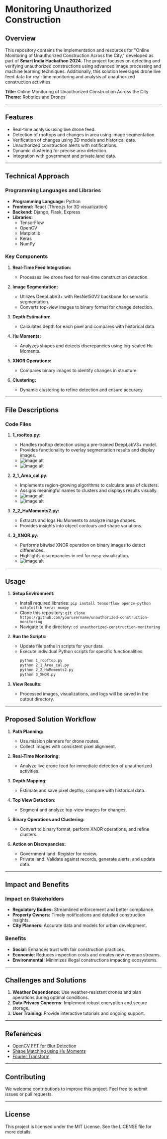# Monitoring Unauthorized Construction

## Overview
This repository contains the implementation and resources for "Online Monitoring of Unauthorized Construction Across the City," developed as part of **Smart India Hackathon 2024**. The project focuses on detecting and verifying unauthorized constructions using advanced image processing and machine learning techniques. Additionally, this solution leverages drone live feed data for real-time monitoring and analysis of unauthorized construction activities.

**Title:** Online Monitoring of Unauthorized Construction Across the City  
**Theme:** Robotics and Drones  

---

## Features
- Real-time analysis using live drone feed.
- Detection of rooftops and changes in area using image segmentation.
- Verification of changes using 3D models and historical data.
- Unauthorized construction alerts with notifications.
- Dynamic clustering for precise area detection.
- Integration with government and private land data.

---

## Technical Approach
### Programming Languages and Libraries
- **Programming Language:** Python
- **Frontend:** React (Three.js for 3D visualization)
- **Backend:** Django, Flask, Express
- **Libraries:**
  - TensorFlow
  - OpenCV
  - Matplotlib
  - Keras
  - NumPy

### Key Components
1. **Real-Time Feed Integration:**
   - Processes live drone feed for real-time construction detection.

2. **Image Segmentation:**
   - Utilizes DeepLabV3+ with ResNet50V2 backbone for semantic segmentation.
   - Converts top-view images to binary format for change detection.

3. **Depth Estimation:**
   - Calculates depth for each pixel and compares with historical data.

4. **Hu Moments:**
   - Analyzes shapes and detects discrepancies using log-scaled Hu Moments.

5. **XNOR Operations:**
   - Compares binary images to identify changes in structure.

6. **Clustering:**
   - Dynamic clustering to refine detection and ensure accuracy.

---

## File Descriptions
### Code Files
1. **1_rooftop.py:**
   - Handles rooftop detection using a pre-trained DeepLabV3+ model.
   - Provides functionality to overlay segmentation results and display images.
   - ![image alt](https://github.com/Utkarshsah2004/Unauthorized-construction-using-drone-live-feed/blob/main/Drone%20image.png?raw=true)
   - ![image alt](https://github.com/Utkarshsah2004/Unauthorized-construction-using-drone-live-feed/blob/main/Rooftop%20detection.png?raw=true)
2. **2_1_Area_cal.py:**
   - Implements region-growing algorithms to calculate area of clusters.
   - Assigns meaningful names to clusters and displays results visually.
   - ![image alt](https://github.com/Utkarshsah2004/Unauthorized-construction-using-drone-live-feed/blob/main/Image%20before%20unauthorized%20construction.jpg?raw=true)
   - ![image alt](https://github.com/Utkarshsah2004/Unauthorized-construction-using-drone-live-feed/blob/main/Image%20after%20unauthorized%20construction.jpg?raw=true)
3. **2_2_HuMoments2.py:**
   - Extracts and logs Hu Moments to analyze image shapes.
   - Provides insights into object contours and shape variations.

4. **3_XNOR.py:**
   - Performs bitwise XNOR operation on binary images to detect differences.
   - Highlights discrepancies in red for easy visualization.
   - ![image alt](https://github.com/Utkarshsah2004/Unauthorized-construction-using-drone-live-feed/blob/main/Unauthorized%20construction%20detected.jpg?raw=true)
     
---

## Usage
1. **Setup Environment:**
   - Install required libraries: `pip install tensorflow opencv-python matplotlib keras numpy`
   - Clone this repository: `git clone https://github.com/yourusername/unauthorized-construction-monitoring`
   - Navigate to the directory: `cd unauthorized-construction-monitoring`

2. **Run the Scripts:**
   - Update file paths in scripts for your data.
   - Execute individual Python scripts for specific functionalities:
     ```bash
     python 1_rooftop.py
     python 2_1_Area_cal.py
     python 2_2_HuMoments2.py
     python 3_XNOR.py
     ```

3. **View Results:**
   - Processed images, visualizations, and logs will be saved in the output directory.

---

## Proposed Solution Workflow
1. **Path Planning:**
   - Use mission planners for drone routes.
   - Collect images with consistent pixel alignment.

2. **Real-Time Monitoring:**
   - Analyze live drone feed for immediate detection of unauthorized activities.

3. **Depth Mapping:**
   - Estimate and save pixel depths; compare with historical data.

4. **Top View Detection:**
   - Segment and analyze top-view images for changes.

5. **Binary Operations and Clustering:**
   - Convert to binary format, perform XNOR operations, and refine clusters.

6. **Action on Discrepancies:**
   - Government land: Register for review.
   - Private land: Validate against records, generate alerts, and update data.

---

## Impact and Benefits
### Impact on Stakeholders
- **Regulatory Bodies:** Streamlined enforcement and better compliance.
- **Property Owners:** Timely notifications and detailed construction insights.
- **City Planners:** Accurate data and models for urban development.

### Benefits
- **Social:** Enhances trust with fair construction practices.
- **Economic:** Reduces inspection costs and creates new revenue streams.
- **Environmental:** Minimizes illegal constructions impacting ecosystems.

---

## Challenges and Solutions
1. **Weather Dependence:** Use weather-resistant drones and plan operations during optimal conditions.
2. **Data Privacy Concerns:** Implement robust encryption and secure storage.
3. **User Training:** Provide interactive tutorials and ongoing support.

---

## References
- [OpenCV FFT for Blur Detection](https://pyimagesearch.com/2020/06/15/opencv-fast-fourier-transform-fft-for-blur-detection-in-images-and-video-streams)
- [Shape Matching using Hu Moments](https://learnopencv.com/shape-matching-using-hu-moments-c-python/)
- [Fourier Transform](https://homepages.inf.ed.ac.uk/rbf/HIPR2/fourier.htm)

---

## Contributing
We welcome contributions to improve this project. Feel free to submit issues or pull requests.

---

## License
This project is licensed under the MIT License. See the LICENSE file for more details.

